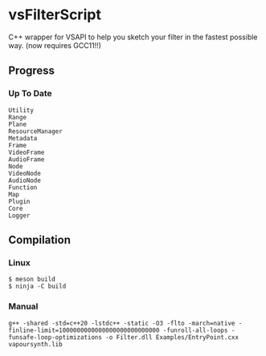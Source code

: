 # vsFilterScript
C++ wrapper for VSAPI to help you sketch your filter in the fastest possible way. (now requires GCC11!!)

## Progress

### Up To Date

```
Utility
Range
Plane
ResourceManager
Metadata
Frame
VideoFrame
AudioFrame
Node
VideoNode
AudioNode
Function
Map
Plugin
Core
Logger
```

## Compilation

### Linux

```
$ meson build
$ ninja -C build
```

### Manual

```
g++ -shared -std=c++20 -lstdc++ -static -O3 -flto -march=native -finline-limit=1000000000000000000000000000 -funroll-all-loops -funsafe-loop-optimizations -o Filter.dll Examples/EntryPoint.cxx vapoursynth.lib
```
